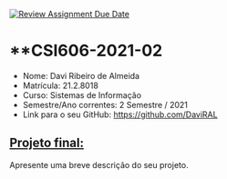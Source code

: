 [![Review Assignment Due Date](https://classroom.github.com/assets/deadline-readme-button-22041afd0340ce965d47ae6ef1cefeee28c7c493a6346c4f15d667ab976d596c.svg)](https://classroom.github.com/a/MJipK3P4)
# **CSI606-2021-02 

- Nome: Davi Ribeiro de Almeida
- Matrícula: 21.2.8018
- Curso: Sistemas de Informação
- Semestre/Ano correntes: 2 Semestre / 2021
- Link para o seu GitHub: https://github.com/DaviRAL

## [Projeto final:](./Projeto/README.md)

Apresente uma breve descrição do seu projeto.
